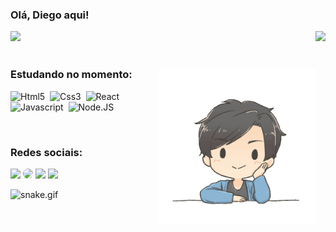 ### Olá, Diego aqui!
<div>
  <img  height="170em" src="https://github-readme-stats.vercel.app/api?username=di-egoalves&layout=compact&langs_count=16&theme=react"/>
  <img align="right" height="170em" src="https://github-readme-stats.vercel.app/api/top-langs/?username=di-egoalves&layout=compact&langs_count=16&theme=react"/>
</div>
<br>

<div>
<img align="right" height="250" alt="coding-time" src="avatar%3Bdi-egoalves.gif">

### Estudando no momento:
![Html5](https://img.shields.io/badge/-Html5-57bdda?style=for-the-badge&logo=html5&labelColor=20232a)&nbsp;
![Css3](https://img.shields.io/badge/-Css3-57bdda?style=for-the-badge&logo=css3&labelColor=20232a)&nbsp;
![React](https://img.shields.io/badge/-React.js-57bdda?style=for-the-badge&logo=react&labelColor=20232a)&nbsp;
![Javascript](https://img.shields.io/badge/-JavaScript-57bdda?style=for-the-badge&logo=javascript&labelColor=20232a)&nbsp;
![Node.JS](https://img.shields.io/badge/-Node.JS-57bdda?style=for-the-badge&logo=node.js&labelColor=20232a)&nbsp;
</div>
<br>
<div>

### Redes sociais:
<a href="https://www.behance.net/di-ego" target="_blank"><img src="https://img.shields.io/badge/-Behance-57bdda?style=for-the-badge&logo=Behance&logoColor=white"></a>
<a href="https://www.linkedin.com/in/di-ego/" target="_blank"><img src="https://img.shields.io/badge/-LinkedIn-57bdda?style=for-the-badge&logo=linkedin&logoColor=white" style="border-radius: 30px" target="_blank"></a> 
<a href="https://instagram.com/d.iegoalves" target="_blank"><img src="https://img.shields.io/badge/-Instagram-57bdda?style=for-the-badge&logo=instagram&logoColor=white"></a>
<a href = "mailto:dev.alvesdiego@gmail.com"> <img src="https://img.shields.io/badge/-Gmail-57bdda?style=for-the-badge&logo=gmail&logoColor=white" target="_blank"></a>

  
![snake.gif](https://github.com/di-egoalves/di-egoalves/blob/output/github-contribution-grid-snake.svg)
